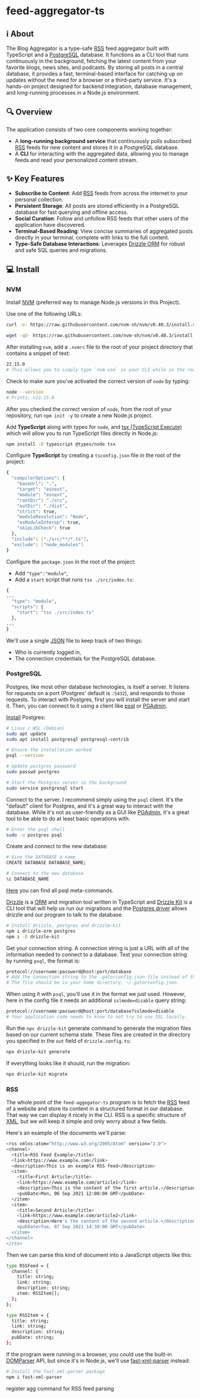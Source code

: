 # feed-aggregator-ts

## ℹ️ About

The Blog Aggregator is a type-safe [RSS](https://en.wikipedia.org/wiki/RSS) feed aggregator built with TypeScript and a [PostgreSQL](https://www.postgresql.org/) database.
It functions as a CLI tool that runs continuously in the background, fetching the latest content from your favorite blogs, news sites, and podcasts.
By storing all posts in a central database, it provides a fast, terminal-based interface for catching up on updates without the need for a browser or a third-party service.
It's a hands-on project designed for backend integration, database management, and long-running processes in a Node.js environment.

## 🔍 Overview

The application consists of two core components working together:

- A **long-running background service** that continuously polls subscribed [RSS](https://en.wikipedia.org/wiki/RSS) feeds for new content and stores it in a PostgreSQL database.
- A **CLI** for interacting with the aggregated data, allowing you to manage feeds and read your personalized content stream.

## ✨ Key Features

- **Subscribe to Content**: Add [RSS](https://en.wikipedia.org/wiki/RSS) feeds from across the internet to your personal collection.
- **Persistent Storage**: All posts are stored efficiently in a PostgreSQL database for fast querying and offline access.
- **Social Curation**: Follow and unfollow RSS feeds that other users of the application have discovered.
- **Terminal-Based Reading**: View concise summaries of aggregated posts directly in your terminal, complete with links to the full content.
- **Type-Safe Database Interactions**: Leverages [Drizzle ORM](https://orm.drizzle.team/docs/overview) for robust and safe SQL queries and migrations.

## 💻 Install

### NVM

Install [NVM](https://github.com/nvm-sh/nvm) (preferred way to manage Node.js versions in this Project).

Use one of the following URLs:

```bash
curl -o- https://raw.githubusercontent.com/nvm-sh/nvm/v0.40.3/install.sh | bash
```

```bash
wget -qO- https://raw.githubusercontent.com/nvm-sh/nvm/v0.40.3/install.sh | bash
```

After installing `nvm`, add a `.nvmrc` file to the root of your project directory that contains a snippet of text:

```bash
22.15.0
# This allows you to simply type `nvm use` in your CLI while in the root of your project to activate the correct version of node!
```

Check to make sure you've activated the correct version of `node` by typing:

```bash
node --version
# Prints: v22.15.0
```

After you checked the correct version of `node`, from the root of your repository, run `npm init -y` to create a new Node.js project.

Add **TypeScript** along with types for `node`, and [tsx (TypeScript Execute)](https://github.com/privatenumber/tsx) which will allow you to run TypeScript files directly in Node.js:

```bash
npm install -D typescript @types/node tsx
```

Configure **TypeScript** by creating a `tsconfig.json` file in the root of the project:

```bash
{
  "compilerOptions": {
    "baseUrl": ".",
    "target": "esnext",
    "module": "esnext",
    "rootDir": "./src",
    "outDir": "./dist",
    "strict": true,
    "moduleResolution": "Node",
    "esModuleInterop": true,
    "skipLibCheck": true
  },
  "include": ["./src/**/*.ts"],
  "exclude": ["node_modules"]
}
```

Configure the `package.json` in the root of the project:

- Add `"type":"module"`,
- Add a `start` script that runs `tsx ./src/index.ts`:

```bash
{
...
  "type": "module",
  "scripts": {
    "start": "tsx ./src/index.ts"
  },
...
}
```

We'll use a single [JSON](https://www.json.org/json-en.html) file to keep track of two things:
- Who is currently logged in,
- The connection credentials for the PostgreSQL database.

### PostgreSQL

Postgres, like most other database technologies, is itself a server.
It listens for requests on a port (Postgres' default is `:5432`), and responds to those requests.
To interact with Postgres, first you will install the server and start it. Then, you can connect to it using a client like [psql](https://www.postgresql.org/docs/current/app-psql.html#:~:text=psql%20is%20a%20terminal%2Dbased,or%20from%20command%20line%20arguments.) or [PGAdmin](https://www.pgadmin.org/).

[Install](https://learn.microsoft.com/en-us/windows/wsl/tutorials/wsl-database#install-postgresql) Postgres:
```bash
# Linux / WSL (Debian)
sudo apt update
sudo apt install postgresql postgresql-contrib
```

```bash
# Ensure the installation worked
psql --version
```

```bash
# Update postgres password
sudo passwd postgres
```

```bash
# Start the Postgres server in the background
sudo service postgresql start
```

Connect to the server. I recommend simply using the `psql` client. It's the "default" client for Postgres, and it's a great way to interact with the database. While it's not as user-friendly as a GUI like [PGAdmin](https://www.pgadmin.org/), it's a great tool to be able to do at least basic operations with.

```bash
# Enter the psql shell
sudo -u postgres psql
```

Create and connect to the new database:

```bash
# Give the DATABASE a name
CREATE DATABASE DATABASE_NAME;
```

```bash
# Connect to the new database
\c DATABASE_NAME
```

[Here](https://www.postgresql.org/docs/current/app-psql.html) you can find all psql meta-commands.

[Drizzle](https://orm.drizzle.team/docs/overview) is a [ORM](https://en.wikipedia.org/wiki/Object%E2%80%93relational_mapping) and migration tool written in TypeScript and [Drizzle Kit](https://orm.drizzle.team/docs/kit-overview) is a CLI tool that will help us run our migrations and the [Postgres driver](https://github.com/porsager/postgres) allows drizzle and our program to talk to the database.

```bash
# Install drizzle, postgres and drizzle-kit
npm i drizzle-orm postgres
npm i -D drizzle-kit
```

Get your connection string. A connection string is just a URL with all of the information needed to connect to a database.
Test your connection string by running `psql`, the format is:

```bash
protocol://username:password@host:port/database
# Add the connection string to the .gatorconfig.json file instead of the example string.
# The file should be in your home directory, ~/.gatorconfig.json.
```

When using it with `psql`, you'll use it in the format we just used.
However, here in the config file it needs an additional `sslmode=disable` query string:

```bash
protocol://username:password@host:port/database?sslmode=disable
# Your application code needs to know to not try to use SSL locally.
```

Run the `npx drizzle-kit` generate command to generate the migration files based on our current schema state.
These files are created in the directory you specified in the `out` field of `drizzle.config.ts`:

```bash
npx drizzle-kit generate
```

If everything looks like it should, run the migration:

```bash
npx drizzle-kit migrate
```

### RSS

The whole point of the `feed-aggegator-ts` program is to fetch the [RSS](https://en.wikipedia.org/wiki/RSS) feed of a website and store its content in a structured format in our database. That way we can display it nicely in the CLI.
RSS is a specific structure of [XML](https://en.wikipedia.org/wiki/XML), but we will keep it simple and only worry about a few fields.

Here's an example of the documents we'll parse:

```bash
<rss xmlns:atom="http://www.w3.org/2005/Atom" version="2.0">
<channel>
  <title>RSS Feed Example</title>
  <link>https://www.example.com</link>
  <description>This is an example RSS feed</description>
  <item>
    <title>First Article</title>
    <link>https://www.example.com/article1</link>
    <description>This is the content of the first article.</description>
    <pubDate>Mon, 06 Sep 2021 12:00:00 GMT</pubDate>
  </item>
  <item>
    <title>Second Article</title>
    <link>https://www.example.com/article2</link>
    <description>Here's the content of the second article.</description>
    <pubDate>Tue, 07 Sep 2021 14:30:00 GMT</pubDate>
  </item>
</channel>
</rss>
```

Then we can parse this kind of document into a JavaScript objects like this:

```bash
type RSSFeed = {
  channel: {
    title: string;
    link: string;
    description: string;
    item: RSSItem[];
  };
};

type RSSItem = {
  title: string;
  link: string;
  description: string;
  pubDate: string;
};
```

If the program were running in a browser, you could use the built-in [DOMParser](https://developer.mozilla.org/en-US/docs/Web/API/DOMParser) API, but since it's in Node.js, we'll use [fast-xml-parser](https://github.com/NaturalIntelligence/fast-xml-parser/) instead:

```bash
# Install the fast-xml-parser package
npm i fast-xml-parser
```
register agg command for RSS feed parsing